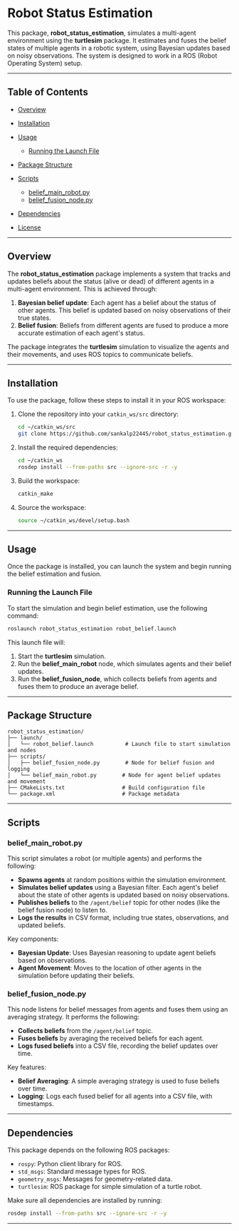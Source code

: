 # Robot Status Estimation

This package, **robot\_status\_estimation**, simulates a multi-agent environment using the **turtlesim** package. It estimates and fuses the belief states of multiple agents in a robotic system, using Bayesian updates based on noisy observations. The system is designed to work in a ROS (Robot Operating System) setup.

---

## Table of Contents

* [Overview](#overview)
* [Installation](#installation)
* [Usage](#usage)

  * [Running the Launch File](#running-the-launch-file)
* [Package Structure](#package-structure)
* [Scripts](#scripts)

  * [belief\_main\_robot.py](#belief_main_robotpy)
  * [belief\_fusion\_node.py](#belief_fusion_nodepy)
* [Dependencies](#dependencies)
* [License](#license)

---

## Overview

The **robot\_status\_estimation** package implements a system that tracks and updates beliefs about the status (alive or dead) of different agents in a multi-agent environment. This is achieved through:

1. **Bayesian belief update**: Each agent has a belief about the status of other agents. This belief is updated based on noisy observations of their true states.
2. **Belief fusion**: Beliefs from different agents are fused to produce a more accurate estimation of each agent's status.

The package integrates the **turtlesim** simulation to visualize the agents and their movements, and uses ROS topics to communicate beliefs.

---

## Installation

To use the package, follow these steps to install it in your ROS workspace:

1. Clone the repository into your `catkin_ws/src` directory:

   ```bash
   cd ~/catkin_ws/src
   git clone https://github.com/sankalp22445/robot_status_estimation.git
   ```

2. Install the required dependencies:

   ```bash
   cd ~/catkin_ws
   rosdep install --from-paths src --ignore-src -r -y
   ```

3. Build the workspace:

   ```bash
   catkin_make
   ```

4. Source the workspace:

   ```bash
   source ~/catkin_ws/devel/setup.bash
   ```

---

## Usage

Once the package is installed, you can launch the system and begin running the belief estimation and fusion.

### Running the Launch File

To start the simulation and begin belief estimation, use the following command:

```bash
roslaunch robot_status_estimation robot_belief.launch
```

This launch file will:

1. Start the **turtlesim** simulation.
2. Run the **belief\_main\_robot** node, which simulates agents and their belief updates.
3. Run the **belief\_fusion\_node**, which collects beliefs from agents and fuses them to produce an average belief.

---

## Package Structure

```
robot_status_estimation/
├── launch/
│   └── robot_belief.launch          # Launch file to start simulation and nodes
├── scripts/
│   ├── belief_fusion_node.py        # Node for belief fusion and logging
│   └── belief_main_robot.py        # Node for agent belief updates and movement
├── CMakeLists.txt                  # Build configuration file
└── package.xml                     # Package metadata
```

---

## Scripts

### belief\_main\_robot.py

This script simulates a robot (or multiple agents) and performs the following:

* **Spawns agents** at random positions within the simulation environment.
* **Simulates belief updates** using a Bayesian filter. Each agent's belief about the state of other agents is updated based on noisy observations.
* **Publishes beliefs** to the `/agent/belief` topic for other nodes (like the belief fusion node) to listen to.
* **Logs the results** in CSV format, including true states, observations, and updated beliefs.

Key components:

* **Bayesian Update**: Uses Bayesian reasoning to update agent beliefs based on observations.
* **Agent Movement**: Moves to the location of other agents in the simulation before updating their beliefs.

### belief\_fusion\_node.py

This node listens for belief messages from agents and fuses them using an averaging strategy. It performs the following:

* **Collects beliefs** from the `/agent/belief` topic.
* **Fuses beliefs** by averaging the received beliefs for each agent.
* **Logs fused beliefs** into a CSV file, recording the belief updates over time.

Key features:

* **Belief Averaging**: A simple averaging strategy is used to fuse beliefs over time.
* **Logging**: Logs each fused belief for all agents into a CSV file, with timestamps.

---

## Dependencies

This package depends on the following ROS packages:

* `rospy`: Python client library for ROS.
* `std_msgs`: Standard message types for ROS.
* `geometry_msgs`: Messages for geometry-related data.
* `turtlesim`: ROS package for simple simulation of a turtle robot.

Make sure all dependencies are installed by running:

```bash
rosdep install --from-paths src --ignore-src -r -y
```

---
